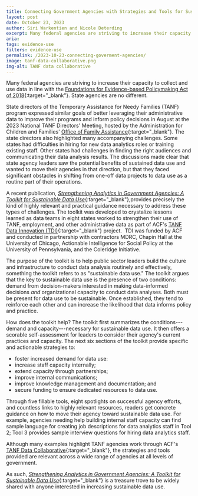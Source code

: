 ```yaml
---
title: Connecting Government Agencies with Strategies and Tools for Sustainable Data Use
layout: post
date: October 23, 2023
author: Siri Warkentien and Nicole Deterding
excerpt: Many federal agencies are striving to increase their capacity to collect and use data in line with the Foundations for Evidence-based Policymaking Act of 2018...
aria: 
tags: evidence-use
filters: evidence-use
permalink: /2023-10-23-connecting-goverment-agencies/
image: tanf-data-collaborative.png
img-alt: TANF data collaborative
---
```

Many federal agencies are striving to increase their capacity to collect and use data in line with the [Foundations for Evidence-based Policymaking Act of 2018](https://www.congress.gov/115/plaws/publ435/PLAW-115publ435.pdf){:target="_blank"}. State agencies are no different.

State directors of the Temporary Assistance for Needy Families (TANF) program expressed similar goals of better leveraging their administrative data to improve their programs and inform policy decisions in August at the 2023 National TANF Directors' Meeting, hosted by the Administration for Children and Families' [Office of Family Assistance](https://www.acf.hhs.gov/ofa){:target="_blank"}. The state directors also highlighted many accompanying challenges. Some states had difficulties in hiring for new data analytics roles or training existing staff. Other states had challenges in finding the right audiences and communicating their data analysis results. The discussions made clear that state agency leaders saw the potential benefits of sustained data use and wanted to move their agencies in that direction, but that they faced significant obstacles in shifting from one-off data projects to data use as a routine part of their operations.

A recent publication,  [*Strengthening Analytics in Government Agencies: A Toolkit for Sustainable Data Use*](https://www.acf.hhs.gov/opre/report/strengthening-analytics-government-agencies-toolkit-sustainable-data-use#:~:text=This%20toolkit%20offers%20strategies%20and,technology%20to%20collaboration%20and%20funding%20%E2%80%94){:target="_blank"},provides precisely the kind of highly relevant and practical guidance necessary to address these types of challenges. The toolkit was developed to crystalize lessons learned as data teams in eight states worked to strengthen their use of TANF, employment, and other administrative data as part of ACF's [TANF Data Innovation (TDI)](https://www.acf.hhs.gov/opre/project/tanf-data-innovation-project-2017-2024){:target="_blank"} project.  TDI was funded by ACF and conducted in partnership with contractors MDRC, Chapin Hall at the University of Chicago, Actionable Intelligence for Social Policy at the University of Pennsylvania, and the Coleridge Initiative.

The purpose of the toolkit is to help public sector leaders build the culture and infrastructure to conduct data analysis routinely and effectively, something the toolkit refers to as "sustainable data use." The toolkit argues that the key to sustainable data use is the presence of two conditions: demand from decision-makers interested in making data-informed decisions *and* organizational capacity to conduct data analyses. Both must be present for data use to be sustainable. Once established, they tend to reinforce each other and can increase the likelihood that data informs policy and practice.

How does the toolkit help? The toolkit first summarizes the conditions---demand and capacity---necessary for sustainable data use. It then offers a scorable self-assessment for leaders to consider their agency's current practices and capacity. The next six sections of the toolkit provide specific and actionable strategies to:

- foster increased demand for data use:
- increase staff capacity internally;
- extend capacity through partnerships;
- improve internal communications;
- improve knowledge management and documentation; and
- secure funding to ensure dedicated resources to data use.

Through five fillable tools, eight spotlights on successful agency efforts, and countless links to highly relevant resources, readers get concrete guidance on how to move their agency toward sustainable data use. For example, agencies needing help building internal staff capacity can find sample language for creating job descriptions for data analytics staff in Tool 2; Tool 3 provides sample interview questions for hiring data analytics staff.

Although many examples highlight TANF agencies work through ACF's [TANF Data Collaborative](https://www.acf.hhs.gov/opre/report/increasing-data-analytics-capacity-state-tanf-agencies-tanf-data-collaborative-approach){:target="_blank"}, the strategies and tools provided are relevant across a wide range of agencies at all levels of government.

As such, [*Strengthening Analytics in Government Agencies: A Toolkit for Sustainable Data Use*](https://www.acf.hhs.gov/opre/report/strengthening-analytics-government-agencies-toolkit-sustainable-data-use#:~:text=This%20toolkit%20offers%20strategies%20and,technology%20to%20collaboration%20and%20funding%20%E2%80%94){:target="_blank"} is a treasure trove to be widely shared with anyone interested in increasing sustainable data use.